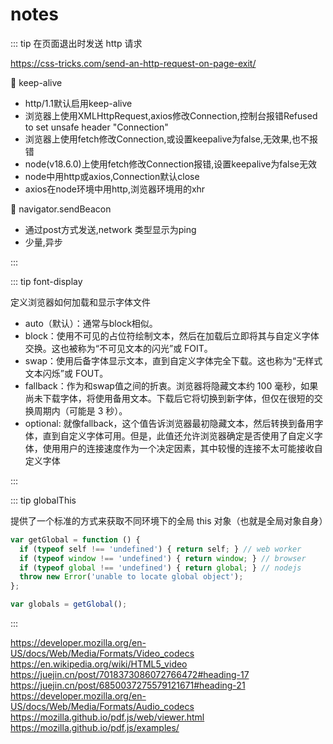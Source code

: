 # notes

::: tip 在页面退出时发送 http 请求

<https://css-tricks.com/send-an-http-request-on-page-exit/>

:tada: keep-alive

- http/1.1默认启用keep-alive
- 浏览器上使用XMLHttpRequest,axios修改Connection,控制台报错Refused to set unsafe header "Connection"
- 浏览器上使用fetch修改Connection,或设置keepalive为false,无效果,也不报错
- node(v18.6.0)上使用fetch修改Connection报错,设置keepalive为false无效
- node中用http或axios,Connection默认close
- axios在node环境中用http,浏览器环境用的xhr

:tada: navigator.sendBeacon

- 通过post方式发送,network 类型显示为ping
- 少量,异步

:::

::: tip font-display

定义浏览器如何加载和显示字体文件

- auto（默认）：通常与block相似。
- block：使用不可见的占位符绘制文本，然后在加载后立即将其与自定义字体交换。这也被称为“不可见文本的闪光”或 FOIT。
- swap：使用后备字体显示文本，直到自定义字体完全下载。这也称为“无样式文本闪烁”或 FOUT。
- fallback：作为和swap值之间的折衷。浏览器将隐藏文本约 100 毫秒，如果尚未下载字体，将使用备用文本。下载后它将切换到新字体，但仅在很短的交换周期内（可能是 3 秒）。
- optional: 就像fallback，这​​个值告诉浏览器最初隐藏文本，然后转换到备用字体，直到自定义字体可用。但是，此值还允许浏览器确定是否使用了自定义字体，使用用户的连接速度作为一个决定因素，其中较慢的连接不太可能接收自定义字体

:::

::: tip globalThis

提供了一个标准的方式来获取不同环境下的全局 this 对象（也就是全局对象自身）

```js
var getGlobal = function () {
  if (typeof self !== 'undefined') { return self; } // web worker
  if (typeof window !== 'undefined') { return window; } // browser
  if (typeof global !== 'undefined') { return global; } // nodejs
  throw new Error('unable to locate global object');
};

var globals = getGlobal();
```

:::

<https://developer.mozilla.org/en-US/docs/Web/Media/Formats/Video_codecs>
<https://en.wikipedia.org/wiki/HTML5_video>
<https://juejin.cn/post/7018373086072766472#heading-17>
<https://juejin.cn/post/6850037275579121671#heading-21>
<https://developer.mozilla.org/en-US/docs/Web/Media/Formats/Audio_codecs>
<https://mozilla.github.io/pdf.js/web/viewer.html>
<https://mozilla.github.io/pdf.js/examples/>
